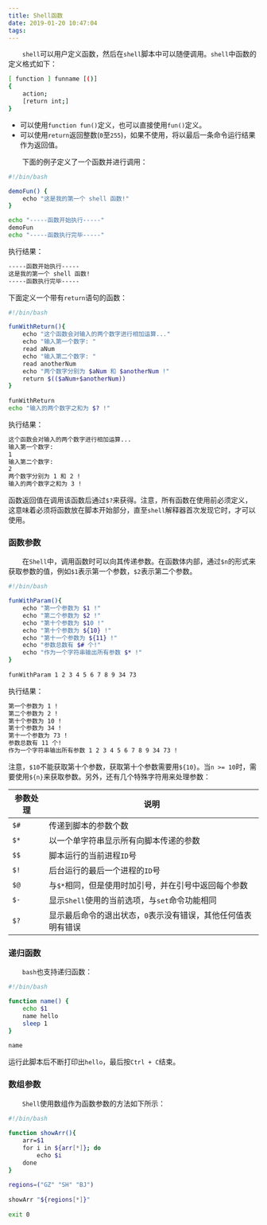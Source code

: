 ```yaml
---
title: Shell函数
date: 2019-01-20 10:47:04
tags:
---
```

&emsp;&emsp;`shell`可以用户定义函数，然后在`shell`脚本中可以随便调用。`shell`中函数的定义格式如下：

``` bash
[ function ] funname [()]
{
    action;
    [return int;]
}
```

- 可以使用`function fun()`定义，也可以直接使用`fun()`定义。
- 可以使用`return`返回整数(`0`至`255`)，如果不使用，将以最后一条命令运行结果作为返回值。

&emsp;&emsp;下面的例子定义了一个函数并进行调用：

``` bash
#!/bin/bash

demoFun() {
    echo "这是我的第一个 shell 函数!"
}

echo "-----函数开始执行-----"
demoFun
echo "-----函数执行完毕-----"
```

执行结果：

``` bash
-----函数开始执行-----
这是我的第一个 shell 函数!
-----函数执行完毕-----
```

下面定义一个带有`return`语句的函数：

``` bash
#!/bin/bash

funWithReturn(){
    echo "这个函数会对输入的两个数字进行相加运算..."
    echo "输入第一个数字: "
    read aNum
    echo "输入第二个数字: "
    read anotherNum
    echo "两个数字分别为 $aNum 和 $anotherNum !"
    return $(($aNum+$anotherNum))
}
​
funWithReturn
echo "输入的两个数字之和为 $? !"
```

执行结果：

``` bash
这个函数会对输入的两个数字进行相加运算...
输入第一个数字:
1
输入第二个数字:
2
两个数字分别为 1 和 2 !
输入的两个数字之和为 3 !
```

函数返回值在调用该函数后通过`$?`来获得。注意，所有函数在使用前必须定义，这意味着必须将函数放在脚本开始部分，直至`shell`解释器首次发现它时，才可以使用。

### 函数参数

&emsp;&emsp;在`Shell`中，调用函数时可以向其传递参数。在函数体内部，通过`$n`的形式来获取参数的值，例如`$1`表示第一个参数，`$2`表示第二个参数。

``` bash
#!/bin/bash

funWithParam(){
    echo "第一个参数为 $1 !"
    echo "第二个参数为 $2 !"
    echo "第十个参数为 $10 !"
    echo "第十个参数为 ${10} !"
    echo "第十一个参数为 ${11} !"
    echo "参数总数有 $# 个!"
    echo "作为一个字符串输出所有参数 $* !"
}
​
funWithParam 1 2 3 4 5 6 7 8 9 34 73
```

执行结果：

``` bash
第一个参数为 1 !
第二个参数为 2 !
第十个参数为 10 !
第十个参数为 34 !
第十一个参数为 73 !
参数总数有 11 个!
作为一个字符串输出所有参数 1 2 3 4 5 6 7 8 9 34 73 !
```

注意，`$10`不能获取第十个参数，获取第十个参数需要用`${10}`。当`n >= 10`时，需要使用`${n}`来获取参数。另外，还有几个特殊字符用来处理参数：

参数处理 | 说明
--------|--------
`$#`    | 传递到脚本的参数个数
`$*`    | 以一个单字符串显示所有向脚本传递的参数
`$$`    | 脚本运行的当前进程`ID`号
`$!`    | 后台运行的最后一个进程的`ID`号
`$@`    | 与`$*`相同，但是使用时加引号，并在引号中返回每个参数
`$-`    | 显示`Shell`使用的当前选项，与`set`命令功能相同
`$?`    | 显示最后命令的退出状态，`0`表示没有错误，其他任何值表明有错误

### 递归函数

&emsp;&emsp;`bash`也支持递归函数：

``` bash
#!/bin/bash

function name() {
    echo $1
    name hello
    sleep 1
}
​
name
```

运行此脚本后不断打印出`hello`，最后按`Ctrl + C`结束。

### 数组参数

&emsp;&emsp;`Shell`使用数组作为函数参数的方法如下所示：

``` bash
#!/bin/bash
​
function showArr(){
    arr=$1
    for i in ${arr[*]}; do
        echo $i
    done
}
​
regions=("GZ" "SH" "BJ")
​
showArr "${regions[*]}"
​
exit 0
```